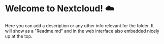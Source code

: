 # Welcome to Nextcloud! ☁️

Here you can add a description or any other info relevant for the folder. It will show as a "Readme.md" and in the web interface also embedded nicely up at the top.
